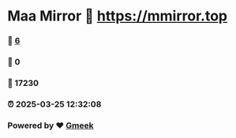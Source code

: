 # Maa Mirror :link: https://mmirror.top 
### :page_facing_up: [6](https://mmirror.top/tag.html) 
### :speech_balloon: 0 
### :hibiscus: 17230 
### :alarm_clock: 2025-03-25 12:32:08 
### Powered by :heart: [Gmeek](https://github.com/Meekdai/Gmeek)
